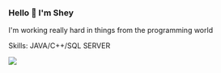 ### Hello 👋 I'm Shey


I'm working really hard in things from the programming world

Skills: JAVA/C++/SQL SERVER

<img src='https://user-images.githubusercontent.com/92554092/137428617-ec928615-5c57-4adb-ac14-407fb612ee13.gif'/>





